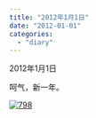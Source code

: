 ```yaml
---
title: "2012年1月1日"
date: "2012-01-01"
categories: 
  - "diary"
---
```


2012年1月1日

呵气，新一年。

[![](images/7981.jpg "798")](http://lofyer.org/wp-content/uploads/2012/01/7981.jpg)
